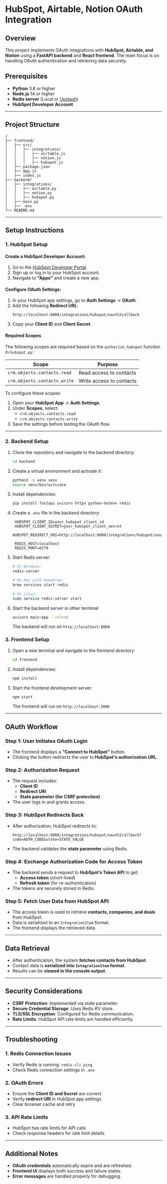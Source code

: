 # HubSpot, Airtable, Notion OAuth Integration

## Overview
This project implements OAuth integrations with **HubSpot, Airtable, and Notion** using a **FastAPI backend** and **React frontend**. The main focus is on handling OAuth authentication and retrieving data securely.

## Prerequisites

- **Python** 3.8 or higher
- **Node.js** 14 or higher
- **Redis server** (Local or [Upstash](https://upstash.com/))
- **HubSpot Developer Account**

---

## **Project Structure**
```
/
├── frontend/
│   ├── src/
│   │   ├── integrations/
│   │   │   ├── airtable.js
│   │   │   ├── notion.js
│   │   │   ├── hubspot.js
│   ├── package.json
│   ├── App.js
│   ├── index.js
├── backend/
│   ├── integrations/
│   │   ├── airtable.py
│   │   ├── notion.py
│   │   ├── hubspot.py
│   ├── main.py
│   ├── .env
└── README.md
```

---

## Setup Instructions

### 1. HubSpot Setup

#### **Create a HubSpot Developer Account:**  
1. Go to the [HubSpot Developer Portal](https://developers.hubspot.com/).  
2. Sign up or log in to your HubSpot account.  
3. Navigate to **"Apps"** and create a new app.  

#### **Configure OAuth Settings:**  
1. In your HubSpot app settings, go to **Auth Settings** → **OAuth**.  
2. Add the following **Redirect URL**:  
   ```
   http://localhost:8000/integrations/hubspot/oauth2callback
   ```
3. Copy your **Client ID** and **Client Secret**.  

#### **Required Scopes**  
The following scopes are required based on the `authorize_hubspot` function in `hubspot.py`:  

| Scope                           | Purpose |
|---------------------------------|---------|
| `crm.objects.contacts.read`     | Read access to contacts |
| `crm.objects.contacts.write`    | Write access to contacts |

To configure these scopes:  
1. Open your **HubSpot App** → **Auth Settings**.  
2. Under **Scopes**, select:  
   - `crm.objects.contacts.read`  
   - `crm.objects.contacts.write`  
3. Save the settings before testing the OAuth flow.  

---

### 2. Backend Setup
1. Clone the repository and navigate to the backend directory:
   ```bash
   cd backend
   ```
2. Create a virtual environment and activate it:
   ```bash
   python3 -m venv venv
   source venv/bin/activate
   ```
3. Install dependencies:
   ```bash
   pip install fastapi uvicorn httpx python-dotenv redis
   ```
4. Create a `.env` file in the backend directory:
   ```env
    HUBSPOT_CLIENT_ID=your_hubspot_client_id
    HUBSPOT_CLIENT_SECRET=your_hubspot_client_secret
    HUBSPOT_REDIRECT_URI=http://localhost:8000/integrations/hubspot/oauth2callback

    REDIS_HOST=localhost
    REDIS_PORT=6379
   ```
5. Start Redis server:
   ```bash
   # On Windows:
   redis-server

   # On Mac with Homebrew:
   brew services start redis

   # On Linux:
   sudo service redis-server start
   ```
6. Start the backend server in other terminal:
   ```bash
   uvicorn main:app --reload
   ```
   The backend will run on `http://localhost:8000`

### 3. Frontend Setup
1. Open a new terminal and navigate to the frontend directory:
   ```bash
   cd frontend
   ```
2. Install dependencies:
   ```bash
   npm install
   ```
3. Start the frontend development server:
   ```bash
   npm start
   ```
   The frontend will run on `http://localhost:3000`

---


## **OAuth Workflow**  

### **Step 1: User Initiates OAuth Login**  
- The frontend displays a **"Connect to HubSpot"** button.  
- Clicking the button redirects the user to **HubSpot's authorization URL**.  

### **Step 2: Authorization Request**  
- The request includes:
  - **Client ID**
  - **Redirect URI**
  - **State parameter (for CSRF protection)**  
- The user logs in and grants access.  

### **Step 3: HubSpot Redirects Back**  
- After authorization, HubSpot redirects to:  
  ```
  http://localhost:8000/integrations/hubspot/oauth2callback?code=AUTH_CODE&state=STATE_VALUE
  ```
- The backend validates the **state parameter** using Redis.  

### **Step 4: Exchange Authorization Code for Access Token**  
- The backend sends a request to **HubSpot’s Token API** to get:  
  - **Access token** (short-lived)
  - **Refresh token** (for re-authentication)
- The tokens are securely stored in Redis.  

### **Step 5: Fetch User Data from HubSpot API**  
- The access token is used to retrieve **contacts, companies, and deals** from HubSpot.  
- Data is serialized to an `IntegrationItem` format.  
- The frontend displays the retrieved data.  

---

## Data Retrieval
- After authentication, the system **fetches contacts from HubSpot**.
- Contact data is **serialized into `IntegrationItem` format**.
- Results can be **viewed in the console output**.

---

## Security Considerations
- **CSRF Protection**: Implemented via state parameter.
- **Secure Credential Storage**: Uses Redis KV store.
- **TLS/SSL Encryption**: Configured for Redis communication.
- **Rate Limits**: HubSpot API rate limits are handled efficiently.

---

## Troubleshooting

### 1. Redis Connection Issues
- Verify Redis is running: `redis-cli ping`
- Check Redis connection settings in `.env`

### 2. OAuth Errors
- Ensure the **Client ID and Secret** are correct
- Verify **redirect URI** in HubSpot app settings
- Clear browser cache and retry

### 3. API Rate Limits
- HubSpot has rate limits for API calls
- Check response headers for rate limit details

---

## Additional Notes
- **OAuth credentials** automatically expire and are refreshed.
- **Frontend UI** displays both success and failure states.
- **Error messages** are handled properly for debugging.
